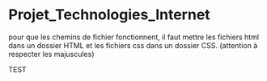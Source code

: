 # Projet_Technologies_Internet

pour que les chemins de fichier fonctionnent, il faut mettre les fichiers html dans un dossier HTML et les fichiers css dans un dossier CSS. (attention à respecter les majuscules)

TEST
